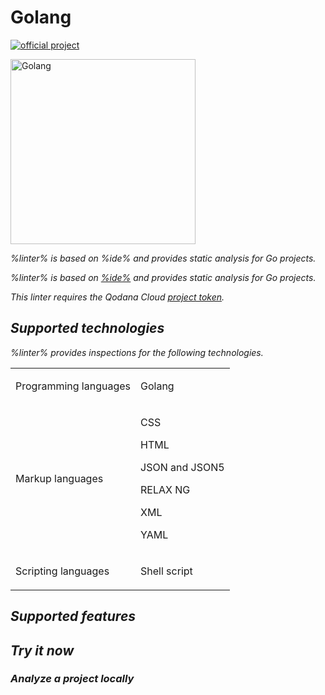 # Golang

[![official project](https://jb.gg/badges/official-flat-square.svg)](https://confluence.jetbrains.com/display/ALL/JetBrains+on+GitHub)

<img src="golang.png" dark-src="golang_dark.png" alt="Golang" width="296"/>

<var name="linter" value="Qodana for Go"/>
<var name="ide" value="GoLand"/>
<var name="docker-image" value="jetbrains/qodana-go:2024.2-eap"/>
<var name="ide-url" value="https://www.jetbrains.com/go/"/>
<var name="config-file" value="qodana-go-docker-readme.topic"/>

<var name="linter-shell" value="qodana-go"/>
<var name="ide" value="GoLand"/>
<var name="code-inspection-ide-help-url" value="https://www.jetbrains.com/help/go/?Code_Inspection"/>
<var name="code-inspection-profiles-ide-help-url" value="https://www.jetbrains.com/help/go/?Customizing_Profiles"/>

<link-summary>%linter% is based on %ide% and provides static analysis for Go projects.</link-summary>

%linter% is based on [%ide%](%ide-url%) and provides static analysis for Go projects.

<note>This linter requires the Qodana Cloud <a href="project-token.md">project token</a>.</note>

## Supported technologies

%linter% provides inspections for the following technologies.

<table style="none">
    <tr>
        <td>Programming languages</td>
        <td>
            <p>Golang</p>
        </td>
    </tr>
    <tr>
        <td>Markup languages</td>
        <td>
            <p>CSS</p>
            <p>HTML</p>
            <p>JSON and JSON5</p>
            <p>RELAX NG</p>
            <p>XML</p>
            <p>YAML</p>
        </td>
    </tr>
    <tr>
        <td>Scripting languages</td>
        <td>
            <p>Shell script</p>
        </td>
    </tr>
</table>

## Supported features

<include from="lib_qd.topic" element-id="linters-supported-features" use-filter="empty,non-jvm"/>

## Try it now

### Analyze a project locally

<include from="lib_qd.topic" element-id="root-and-non-root-users-info-bubble"></include>

<p><include from="lib_qd.topic" element-id="qodana-cli-quickstart" use-filter="non-php,non-gs,other,empty"/></p>



<!--<include from="lib_qd.topic" element-id="linter-next-steps-footer" use-filter="empty"/>-->



<!--<p><img src="https://jb.gg/badges/official-flat-square.svg" alt="official JetBrains project"/>
    </p>
<include from="lib_qd.topic" element-id="linter-docker-image-intro"/>

<chapter id="quick-start-recommended-profile" title="Quick start with the recommended profile">
    <chapter id="Run+analysis+locally" title="Run analysis locally">
        <note>
            <p>
                <include from="lib_qd.topic" element-id="docker-ram-note"/>
            </p>
        </note>
        <include from="lib_qd.topic" element-id="docker-local-analysis" use-filter="empty"/>
    </chapter>
    <chapter id="Run+analysis+in+CI" title="Run analysis in CI">
        <include from="lib_qd.topic" element-id="docker-ci-analysis"/>
    </chapter>
</chapter>

<chapter id="Using+an+existing+profile" title="Using an existing profile">
    <include from="lib_qd.topic" element-id="docker-using-existing-profile"/>
</chapter>

<chapter id="Configure+via+qodana.yaml" title="Configure via qodana.yaml">
    <include from="lib_qd.topic" element-id="docker-configure-via-qodana-yaml" use-filter="empty,for-others"/>
</chapter>

<chapter id="Plugins+management" title="Plugins management">
    <include from="lib_qd.topic" element-id="docker-plugins-management"/>
</chapter>

<chapter id="Usage+statistics" title="Usage statistics">
    <p>
        <include from="lib_qd.topic" element-id="docker-usage-statistics"/>
    </p>
</chapter>-->